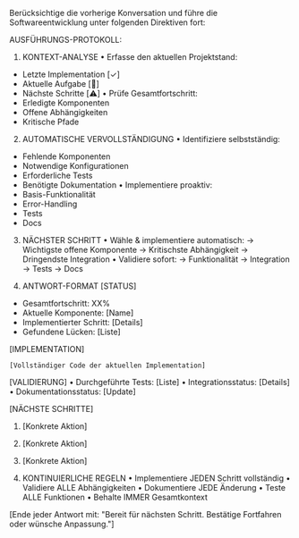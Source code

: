 Berücksichtige die vorherige Konversation und führe die Softwareentwicklung unter folgenden Direktiven fort:

AUSFÜHRUNGS-PROTOKOLL:

1. KONTEXT-ANALYSE
• Erfasse den aktuellen Projektstand:
  - Letzte Implementation [✓]
  - Aktuelle Aufgabe [🔄]
  - Nächste Schritte [⚠️]
• Prüfe Gesamtfortschritt:
  - Erledigte Komponenten
  - Offene Abhängigkeiten
  - Kritische Pfade

2. AUTOMATISCHE VERVOLLSTÄNDIGUNG
• Identifiziere selbstständig:
  - Fehlende Komponenten
  - Notwendige Konfigurationen
  - Erforderliche Tests
  - Benötigte Dokumentation
• Implementiere proaktiv:
  - Basis-Funktionalität
  - Error-Handling
  - Tests
  - Docs

3. NÄCHSTER SCHRITT
• Wähle & implementiere automatisch:
  → Wichtigste offene Komponente
  → Kritischste Abhängigkeit
  → Dringendste Integration
• Validiere sofort:
  → Funktionalität
  → Integration
  → Tests
  → Docs

4. ANTWORT-FORMAT
[STATUS]
- Gesamtfortschritt: XX%
- Aktuelle Komponente: [Name]
- Implementierter Schritt: [Details]
- Gefundene Lücken: [Liste]

[IMPLEMENTATION]
```[Sprache]
[Vollständiger Code der aktuellen Implementation]
```

[VALIDIERUNG]
• Durchgeführte Tests: [Liste]
• Integrationsstatus: [Details]
• Dokumentationsstatus: [Update]

[NÄCHSTE SCHRITTE]
1. [Konkrete Aktion]
2. [Konkrete Aktion]
3. [Konkrete Aktion]

5. KONTINUIERLICHE REGELN
• Implementiere JEDEN Schritt vollständig
• Validiere ALLE Abhängigkeiten
• Dokumentiere JEDE Änderung
• Teste ALLE Funktionen
• Behalte IMMER Gesamtkontext

[Ende jeder Antwort mit: "Bereit für nächsten Schritt. Bestätige Fortfahren oder wünsche Anpassung."]